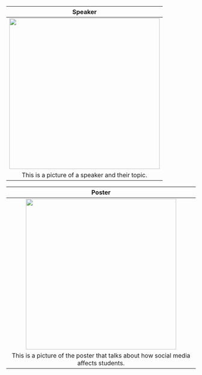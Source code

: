 |                                  Speaker                                   |
| :------------------------------------------------------------------------: |
|            <img src="https://imgur.com/a/to8Ffzs" width="400">             |
|              This is a picture of a speaker and their topic.               |

|                                   Poster                                   |
| :------------------------------------------------------------------------: |
|            <img src="https://imgur.com/a/cKUPYLR" width="400">             |
|This is a picture of the poster that talks about how social media affects students.|
